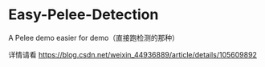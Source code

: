 # Easy-Pelee-Detection
A Pelee demo easier for demo（直接跑检测的那种）

详情请看 https://blog.csdn.net/weixin_44936889/article/details/105609892
